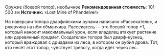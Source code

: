 Оружие (боевой топор), необычное
**Рекомендованная стоимость:** 101-500 зм
**Источник:** «Lost Mine of Phandelver»

На навершии топора дварфийскими рунами написано «Рассекатель», и ржавчина на нём обманчива. Рассекатель — это боевой топор +1, который наносит максимальный урон, если владелец атакует растение или деревянный предмет. Создателем топора был дварф-кузнец, который враждовал с дриадами из леса, в котором он рубил дрова. Тот, кто несёт этот топор, чувствует тревогу, когда идёт через лес.
